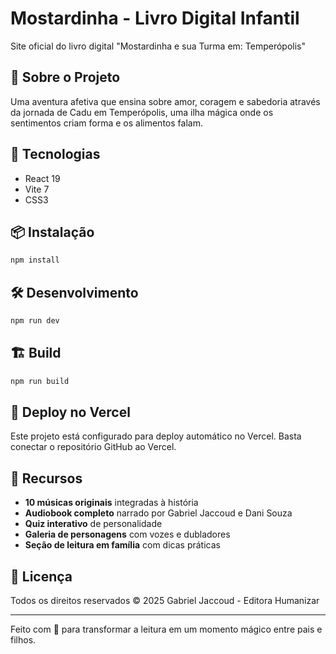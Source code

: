 # Mostardinha - Livro Digital Infantil

Site oficial do livro digital "Mostardinha e sua Turma em: Temperópolis"

## 📖 Sobre o Projeto

Uma aventura afetiva que ensina sobre amor, coragem e sabedoria através da jornada de Cadu em Temperópolis, uma ilha mágica onde os sentimentos criam forma e os alimentos falam.

## 🚀 Tecnologias

- React 19
- Vite 7
- CSS3

## 📦 Instalação

```bash
npm install
```

## 🛠️ Desenvolvimento

```bash
npm run dev
```

## 🏗️ Build

```bash
npm run build
```

## 📝 Deploy no Vercel

Este projeto está configurado para deploy automático no Vercel. Basta conectar o repositório GitHub ao Vercel.

## 🎵 Recursos

- **10 músicas originais** integradas à história
- **Audiobook completo** narrado por Gabriel Jaccoud e Dani Souza
- **Quiz interativo** de personalidade
- **Galeria de personagens** com vozes e dubladores
- **Seção de leitura em família** com dicas práticas

## 📄 Licença

Todos os direitos reservados © 2025 Gabriel Jaccoud - Editora Humanizar

---

Feito com 💛 para transformar a leitura em um momento mágico entre pais e filhos.

